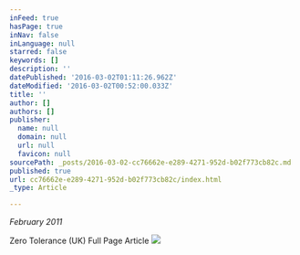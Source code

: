 ```yaml
---
inFeed: true
hasPage: true
inNav: false
inLanguage: null
starred: false
keywords: []
description: ''
datePublished: '2016-03-02T01:11:26.962Z'
dateModified: '2016-03-02T00:52:00.033Z'
title: ''
author: []
authors: []
publisher:
  name: null
  domain: null
  url: null
  favicon: null
sourcePath: _posts/2016-03-02-cc76662e-e289-4271-952d-b02f773cb82c.md
published: true
url: cc76662e-e289-4271-952d-b02f773cb82c/index.html
_type: Article

---
```

_February 2011_

Zero Tolerance (UK) Full Page Article
![](https://the-grid-user-content.s3-us-west-2.amazonaws.com/8ad5f6d7-f510-4473-84dd-b0d8671acce2.jpg)